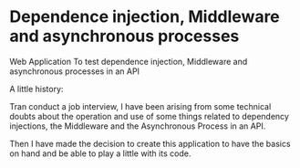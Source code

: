 # Dependence injection, Middleware and asynchronous processes

Web Application To test dependence injection, Middleware and asynchronous processes in an API

A little history:

Tran conduct a job interview, I have been arising from some technical doubts about the operation and use of some things related to dependency injections, the Middleware and the Asynchronous Process in an API.

Then I have made the decision to create this application to have the basics on hand and be able to play a little with its code.
